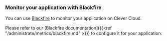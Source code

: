 ### Monitor your application with Blackfire

You can use [Blackfire](https://www.blackfire.io/) to monitor your application on Clever Cloud.

Please refer to our [Blackfire documentation]({{<ref "/administrate/metrics/blackfire.md" >}}) to configure it for your application.
